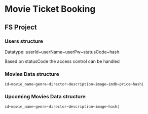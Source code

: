 # Movie Ticket Booking
## FS Project

### Users structure
Datatype: 
userId~userName~userPw~statusCode~hash

Based on statusCode the access control can be handled

### Movies Data structure
```
id~movie_name~genre~director~description~image~imdb~price~hash|
```

### Upcoming Movies Data structure
```
id~movie_name~genre~director~description~image~hash|
```

